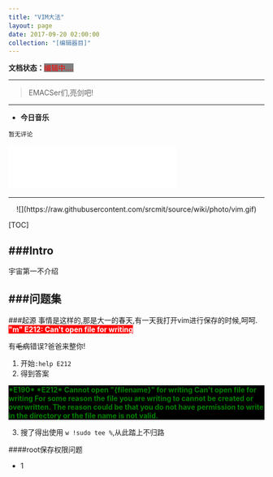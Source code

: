 ```yaml
---
title: "VIM大法"
layout: page
date: 2017-09-20 02:00:00
collection: "[编辑器目]"
---
```

**文档状态：**<a style="color:red;background-color:gray">编辑中....</a>

---
> EMACSer们,亮剑吧!

---
- **今日音乐**
```
暂无评论
```

<iframe frameborder="no" border="0" marginwidth="0" marginheight="0" width=330 height=86 src="//music.163.com/outchain/player?type=2&id=386830&auto=0&height=66"></iframe>

---


<center style="position:relative; ">
![](https://raw.githubusercontent.com/srcmit/source/wiki/photo/vim.gif)
</center>

[TOC]

###Intro
---
宇宙第一不介绍

###问题集
---
###起源
事情是这样的,那是大一的春天,有一天我打开vim进行保存的时候,呵呵.
<b style='color:white; background-color:red'>"m" E212: Can't open file for writing</b>

有<del>毛病</del>错误?爸爸来整你!

1. 开始`:help E212`
2. 得到答案

<p style='background-color:black; color:green'>                                                       <b>*E190* *E212*
  Cannot open "{filename}" for writing
  Can't open file for writing For some reason the file you are writing to cannot be created or overwritten.
The reason could be that you do not have permission to write in the directory
or the file name is not valid.
</b></p>

3. 搜了得出使用 `w !sudo tee %`,从此踏上不归路

####root保存权限问题
- 1
